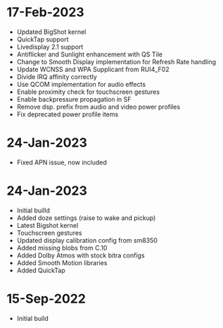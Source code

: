 # 17-Feb-2023
- Updated BigShot kernel
- QuickTap support
- Livedisplay 2.1 support
- Antiflicker and Sunlight enhancement with QS Tile
- Change to Smooth Display implementation for Refresh Rate handling
- Update WCNSS and WPA Supplicant from RUI4_F02
- Divide IRQ affinity correctly
- Use QCOM implementation for audio effects
- Enable proximity check for touchscreen gestures
- Enable backpressure propagation in SF 
- Remove dsp. prefix from audio and video power profiles
- Fix deprecated power profile items

# 24-Jan-2023
- Fixed APN issue, now included

# 24-Jan-2023
- Initial builld
- Added doze settings (raise to wake and pickup)
- Latest Bigshot kernel
- Touchscreen gestures
- Updated display calibration config from sm8350
- Added missing blobs from  C.10
- Added Dolby Atmos with stock bitra configs
- Added Smooth Motion libraries
- Added QuickTap

# 15-Sep-2022
- Initial build